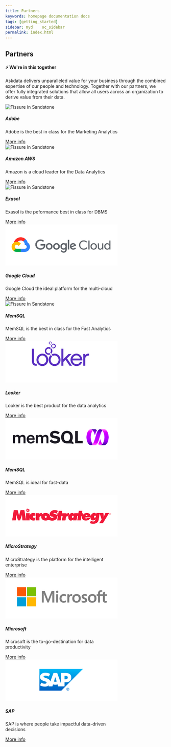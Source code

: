 ```yaml
---
title: Partners
keywords: homepage documentation docs
tags: [getting_started]
sidebar: myd	oc_sidebar
permalink: index.html
---
```


## Partners

<h4 class="text-center">⚡ We're in this together</h4>

Askdata delivers unparalleled value for your business through the combined expertise of our people and technology. Together with our partners, we offer fully integrated solutions that allow all users across an organization to derive value from their data.

<div class="bg-white rounded-5" style="background-color: var(--blue-100)!important">
     <section class="p-4 justify-content-center  w-100">
         <div class="card m-2 mx-auto" style="max-width: 22rem;">
          <img src="https://uploads-ssl.webflow.com/5dff758010bfa7356f98e395/5e5cdd980e1706dad689284e_partner-adobe-wide.png" class="card-img-top" alt="Fissure in Sandstone">
          <div class="card-body">
            <h5 class="card-title">Adobe</h5>
            <p class="card-text">
              Adobe is the best in class for the Marketing Analytics
            </p>
            <a href="/partners/adobe" class="btn btn-primary">More info</a>
          </div>
        </div>
         <div class="card m-2 mx-auto" style="max-width: 22rem;">
          <img src="https://uploads-ssl.webflow.com/5dff758010bfa7356f98e395/5e52e32f33d3684d8f3b4661_partner-aws-wide.png" class="card-img-top" alt="Fissure in Sandstone">
          <div class="card-body">
            <h5 class="card-title">Amazon AWS</h5>
            <p class="card-text">
              Amazon is a cloud leader for the Data Analytics
            </p>
            <a href="/partners/aws" class="btn btn-primary">More info</a>
          </div>
        </div>
         <div class="card m-2 mx-auto" style="max-width: 22rem;">
          <img src="https://uploads-ssl.webflow.com/5dff758010bfa7356f98e395/5e52e32f33d3684d8f3b4661_partner-aws-wide.png" class="card-img-top" alt="Fissure in Sandstone">
          <div class="card-body">
            <h5 class="card-title">Exasol</h5>
            <p class="card-text">
              Exasol is the peformance best in class for DBMS
            </p>
            <a href="/partners/exasol" class="btn btn-primary">More info</a>
          </div>
        </div>
         <div class="card m-2 mx-auto" style="max-width: 22rem;">
          <img src="/media/partners/gcloud.png" class="card-img-top" alt="Fissure in Sandstone">
          <div class="card-body">
            <h5 class="card-title">Google Cloud</h5>
            <p class="card-text">
              Google Cloud the ideal platform for the multi-cloud
            </p>
            <a href="/partners/gcloud" class="btn btn-primary">More info</a>
          </div>
        </div>
         <div class="card m-2 mx-auto" style="max-width: 22rem;">
          <img src="https://uploads-ssl.webflow.com/5dff758010bfa7356f98e395/5e52e326eba2591cef3ec818_partner-google-cloud-wide.png" class="card-img-top" alt="Fissure in Sandstone">
          <div class="card-body">
            <h5 class="card-title">MemSQL</h5>
            <p class="card-text">
              MemSQL is the best in class for the Fast Analytics
            </p>
            <a href="/partners/exasol" class="btn btn-primary">More info</a>
          </div>
        </div>
         <div class="card m-2 mx-auto" style="max-width: 22rem;">
          <img src="/media/partners/looker.png" class="card-img-top" alt="Fissure in Sandstone">
          <div class="card-body">
            <h5 class="card-title">Looker</h5>
            <p class="card-text">
              Looker is the best product for the data analytics
            </p>
            <a href="https://www.askdata.com/partners/looker" class="btn btn-primary">More info</a>
          </div>
        </div>
         <div class="card m-2 mx-auto" style="max-width: 22rem;">
          <img src="/media/partners/memsql.png">
          <div class="card-body">
            <h5 class="card-title">MemSQL</h5>
            <p class="card-text">
              MemSQL is ideal for fast-data
            </p>
            <a href="https://www.askdata.com/partners/memsql" class="btn btn-primary">More info</a>
          </div>
        </div>
         <div class="card m-2 mx-auto" style="max-width: 22rem;">
          <img src="/media/partners/microstrategy.png" alt="MicroStrategy">
          <div class="card-body">
            <h5 class="card-title">MicroStrategy</h5>
            <p class="card-text">
              MicroStrategy is the platform for the intelligent enterprise
            </p>
            <a href="https://www.askdata.com/partners/microstrategy" class="btn btn-primary">More info</a>
          </div>
        </div>
        <div class="card m-2 mx-auto" style="max-width: 22rem;">
          <img src="/media/partners/microsoft.png" alt="Microsoft">
          <div class="card-body">
            <h5 class="card-title">Microsoft</h5>
            <p class="card-text">
              Microsoft is the to-go-destination for data productivity
            </p>
            <a href="https://www.askdata.com/partners/microsoft" class="btn btn-primary">More info</a>
          </div>
      </div>
        <div class="card m-2 mx-auto" style="max-width: 22rem;">
          <img src="/media/partners/sap.png" alt="SAP">
          <div class="card-body">
            <h5 class="card-title">SAP</h5>
            <p class="card-text">
              SAP is where people take impactful data-driven decisions
            </p>
            <a href="https://www.askdata.com/partners/sap" class="btn btn-primary">More info</a>
          </div>
      </div>
      </section>
    </div>